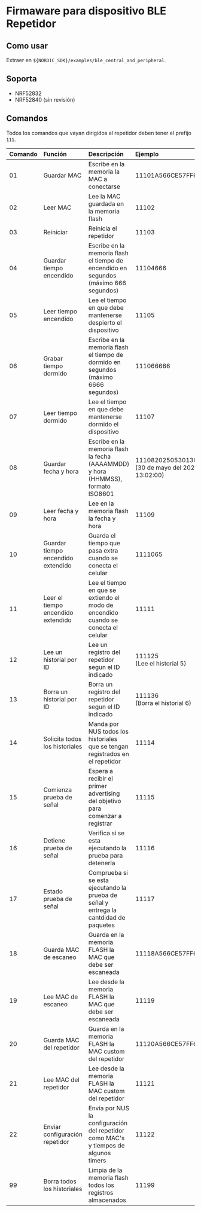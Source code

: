 # Firmaware para dispositivo BLE Repetidor

## Como usar
Extraer en `${NORDIC_SDK}/examples/ble_central_and_peripheral`.

## Soporta
- NRF52832
- NRF52840 (sin revisión)

## Comandos
Todos los comandos que vayan dirigidos al repetidor deben tener el prefijo `111`.

| Comando | Función                            | Descripción                                                                           | Ejemplo                                                  |
| :------ | :--------------------------------- | :------------------------------------------------------------------------------------ | :------------------------------------------------------- |
| 01      | Guardar MAC                        | Escribe en la memoria la MAC a conectarse                                             | 11101A566CE57FF66                                        |
| 02      | Leer MAC                           | Lee la MAC guardada en la memoria flash                                               | 11102                                                    |
| 03      | Reiniciar                          | Reinicia el repetidor                                                                 | 11103                                                    |
| 04      | Guardar tiempo encendido           | Escribe en la memoria flash el tiempo de encendido en segundos (máximo 666 segundos)  | 11104666                                                 |
| 05      | Leer tiempo encendido              | Lee el tiempo en que debe mantenerse despierto el dispositivo                         | 11105                                                    |
| 06      | Grabar tiempo dormido              | Escribe en la memoria flash el tiempo de dormido en segundos (máximo 6666 segundos)   | 111066666                                                |
| 07      | Leer tiempo dormido                | Lee el tiempo en que debe mantenerse dormido el dispositivo                           | 11107                                                    |
| 08      | Guardar fecha y hora               | Escribe en la memoria flash la fecha (AAAAMMDD) y hora (HHMMSS), formato ISO8601      | 1110820250530130200 <br> (30 de mayo del 2025, 13:02:00) |
| 09      | Leer fecha y hora                  | Lee en la memoria flash la fecha y hora                                               | 11109                                                    |
| 10      | Guardar tiempo encendido extendido | Guarda el tiempo que pasa extra cuando se conecta el celular                          | 1111065                                                  |
| 11      | Leer el tiempo encendido extendido | Lee el tiempo en que se extiendo el modo de encendido cuando se conecta el celular    | 11111                                                    |
| 12      | Lee un historial por ID            | Lee un registro del repetidor segun el ID indicado                                    | 111125 <br> (Lee el historial 5)                         |
| 13      | Borra un historial por ID          | Borra un registro del repetidor segun el ID indicado                                  | 111136 <br> (Borra el historial 6)                       |
| 14      | Solicita todos los historiales     | Manda por NUS todos los historiales que se tengan registrados en el repetidor         | 11114                                                    |
| 15      | Comienza prueba de señal           | Espera a recibir el primer advertising del objetivo para comenzar a registrar         | 11115                                                    |
| 16      | Detiene prueba de señal            | Verifica si se esta ejecutando la prueba para detenerla                               | 11116                                                    |
| 17      | Estado prueba de señal             | Comprueba si se esta ejecutando la prueba de señal y entrega la cantdidad de paquetes | 11117                                                    |
| 18      | Guarda MAC de escaneo              | Guarda en la memoria FLASH la MAC que debe ser escaneada                              | 11118A566CE57FF66                                        |
| 19      | Lee MAC de escaneo                 | Lee desde la memoria FLASH la MAC que debe ser escaneada                              | 11119                                                    |
| 20      | Guarda MAC del repetidor           | Guarda en la memoria FLASH la MAC custom del repetidor                                | 11120A566CE57FF66                                        |
| 21      | Lee MAC del repetidor              | Lee desde la memoria FLASH la MAC custom del repetidor                                | 11121                                                    |
| 22      | Enviar configuración repetidor     | Envía por NUS la configuración del repetidor como MAC's y tiempos de algunos timers   | 11122                                                    |
| 99      | Borra todos los historiales        | Limpia de la memoria flash todos los registros almacenados                            | 11199                                                    |
